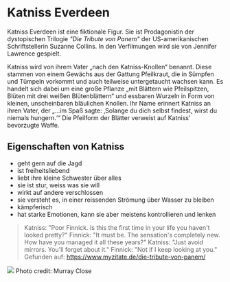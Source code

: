 # Katniss Everdeen

Katniss Everdeen ist eine fiktionale Figur. Sie ist Prodagonistin der dystopischen Trilogie *"Die Tribute von Panem"* 
der US-amerikanischen Schriftstellerin Suzanne Collins. In den Verfilmungen wird sie von Jennifer Lawrence gespielt.

Katniss wird von ihrem Vater „nach den Katniss-Knollen“ benannt. Diese stammen von einem Gewächs aus der Gattung 
Pfeilkraut, die in Sümpfen und Tümpeln vorkommt und auch teilweise untergetaucht wachsen kann. Es handelt sich dabei
um eine große Pflanze „mit Blättern wie Pfeilspitzen, Blüten mit drei weißen Blütenblättern“ und essbaren Wurzeln in 
Form von kleinen, unscheinbaren bläulichen Knollen. Ihr Name erinnert Katniss an ihren Vater, der „...im Spaß sagte: 
‚Solange du dich selbst findest, wirst du niemals hungern.‘“ Die Pfeilform der Blätter verweist auf Katniss' bevorzugte
Waffe. 

## Eigenschaften von Katniss

* geht gern auf die Jagd
* ist freiheitsliebend
* liebt ihre kleine Schwester über alles
* sie ist stur, weiss was sie will
* wirkt auf andere verschlossen
* sie versteht es, in einer reissenden Strömung über Wasser zu bleiben
* kämpferisch
* hat starke Emotionen, kann sie aber meistens kontrollieren und lenken


> Katniss: "Poor Finnick. Is this the first time in your life you haven't looked pretty?"
> Finnick: "It must be. The sensation's completely new. How have you managed it all these years?"
> Katniss: "Just avoid mirrors. You'll forget about it."
> Finnick: "Not if I keep looking at you."
> Gefunden auf: https://www.myzitate.de/die-tribute-von-panem/


<img src="https://live.staticflickr.com/606/21731063948_c2bdd0aef6_b.jpg">
Photo credit: Murray Close 

